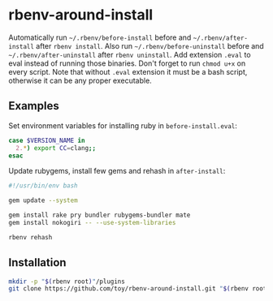 # rbenv-around-install

Automatically run `~/.rbenv/before-install` before and `~/.rbenv/after-install` after `rbenv install`.
Also run `~/.rbenv/before-uninstall` before and `~/.rbenv/after-uninstall` after `rbenv uninstall`.
Add extension `.eval` to eval instead of running those binaries.
Don't forget to run `chmod u+x` on every script.
Note that without `.eval` extension it must be a bash script, otherwise it can be any proper executable.

## Examples

Set environment variables for installing ruby in `before-install.eval`:

```sh
case $VERSION_NAME in
  2.*) export CC=clang;;
esac
```

Update rubygems, install few gems and rehash in `after-install`:

```sh
#!/usr/bin/env bash

gem update --system

gem install rake pry bundler rubygems-bundler mate
gem install nokogiri -- --use-system-libraries

rbenv rehash
```

## Installation

```sh
mkdir -p "$(rbenv root)"/plugins
git clone https://github.com/toy/rbenv-around-install.git "$(rbenv root)"/plugins/around-install
```
